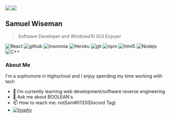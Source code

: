 
<img align="left" src="https://github-readme-stats.vercel.app/api?username=notSam25&title_color=FD9047&icon_color=FD9047&text_color=FFFFFF&custom_title=My+GitHub+Stats&show_icons=true&theme=tokyonight" />

<img  src="https://github-readme-stats.vercel.app/api/top-langs/?username=notSam25&custom_title=My+GitHub+Stats&show_icons=true&theme=tokyonight" />



## Samuel Wiseman
> Software Developer and Windows10 GUI Enjoyer
<p>
  <img alt="React" src="https://img.shields.io/badge/-React-45b8d8?style=flat-square&logo=react&logoColor=white" />
  <img alt="github" src="https://img.shields.io/badge/-Github-2088FF?style=flat-square&logo=github-actions&logoColor=white" />
  <img alt="Insomnia" src="https://img.shields.io/badge/-Insomnia-5849BE?style=flat-square&logo=insomnia&logoColor=white" />
  <img alt="Heroku" src="https://img.shields.io/badge/-Heroku-430098?style=flat-square&logo=heroku&logoColor=white" />
  <img alt="git" src="https://img.shields.io/badge/-Git-F05032?style=flat-square&logo=git&logoColor=white" />
  <img alt="npm" src="https://img.shields.io/badge/-NPM-CB3837?style=flat-square&logo=npm&logoColor=white" />
  <img alt="html5" src="https://img.shields.io/badge/-HTML5-E34F26?style=flat-square&logo=html5&logoColor=white" />
  <img alt="Nodejs" src="https://img.shields.io/badge/-Nodejs-43853d?style=flat-square&logo=Node.js&logoColor=white" />
  <img alt="C++" src="https://img.shields.io/badge/C++-blue.svg?style=flat-square&logo=c%2B%2B&logoColor=white" />
</p>

<h3>About Me</h2>

<p>I'm a sophomore in highschool and I enjoy spending my time working with tech</p>

- 🌱 I’m currently learning web development/software reverse engineering
- 💬 Ask me about BOOLEAN's
- 📫 How to reach me: notSam#0133(Discord Tag)
- [![trophy](https://github-profile-trophy.vercel.app/?username=notSam25&theme=nord)](https://github.com/ryo-ma/github-profile-trophy)
